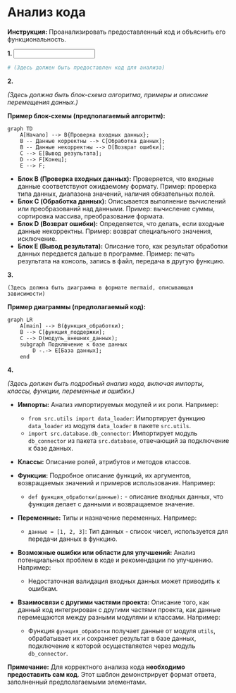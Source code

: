 # Анализ кода

**Инструкция:** Проанализировать предоставленный код и объяснить его функциональность.

**1. <input code>**

```python
# (Здесь должен быть предоставлен код для анализа)
```

**2. <algorithm>**

*(Здесь должна быть блок-схема алгоритма, примеры и описание перемещения данных.)*

**Пример блок-схемы (предполагаемый алгоритм):**

```mermaid
graph TD
    A[Начало] --> B{Проверка входных данных};
    B -- Данные корректны --> C[Обработка данных];
    B -- Данные некорректны --> D[Возврат ошибки];
    C --> E[Вывод результата];
    D --> F[Конец];
    E --> F;
```

* **Блок B (Проверка входных данных):** Проверяется, что входные данные соответствуют ожидаемому формату. Пример: проверка типа данных, диапазона значений, наличия обязательных полей.
* **Блок C (Обработка данных):** Описывается выполнение вычислений или преобразований над данными. Пример: вычисление суммы, сортировка массива, преобразование формата.
* **Блок D (Возврат ошибки):**  Определяется, что делать, если входные данные некорректны. Пример: возврат специального значения, исключение.
* **Блок E (Вывод результата):** Описание того, как результат обработки данных передается дальше в программе. Пример: печать результата на консоль, запись в файл, передача в другую функцию.


**3. <mermaid>**

```mermaid
(Здесь должна быть диаграмма в формате mermaid, описывающая зависимости)
```

**Пример диаграммы (предполагаемый код):**

```mermaid
graph LR
    A[main] --> B(функция_обработки);
    B --> C[функция_поддержки];
    C --> D(модуль_внешних_данных);
    subgraph Подключение к базе данных
        D -.-> E[База данных];
    end
```


**4. <explanation>**

*(Здесь должен быть подробный анализ кода, включая импорты, классы, функции, переменные и ошибки.)*

* **Импорты:**  Анализ импортируемых модулей и их роли.  Например:
    * `from src.utils import data_loader`: Импортирует функцию `data_loader` из модуля `data_loader` в пакете `src.utils`.
    * `import src.database.db_connector`: Импортирует модуль `db_connector` из пакета `src.database`, отвечающий за подключение к базе данных.

* **Классы:** Описание ролей, атрибутов и методов классов.

* **Функции:**  Подробное описание функций, их аргументов, возвращаемых значений и примеров использования. Например:
    * `def функция_обработки(данные):` - описание входных данных, что функция делает с данными и возвращаемое значение.

* **Переменные:** Типы и назначение переменных. Например:
    * `данные = [1, 2, 3]`: Тип данных - список чисел, используется для передачи данных в функцию.

* **Возможные ошибки или области для улучшений:**  Анализ потенциальных проблем в коде и рекомендации по улучшению. Например:
    * Недостаточная валидация входных данных может приводить к ошибкам.

* **Взаимосвязи с другими частями проекта:** Описание того, как данный код интегрирован с другими частями проекта, как данные перемещаются между разными модулями и классами.  Например:
    * Функция `функция_обработки` получает данные от модуля `utils`, обрабатывает их и сохраняет результат в базе данных, подключение к которой осуществляется через модуль `db_connector`.


**Примечание:**  Для корректного анализа кода **необходимо предоставить сам код**.  Этот шаблон демонстрирует формат ответа, заполненный предполагаемыми элементами.